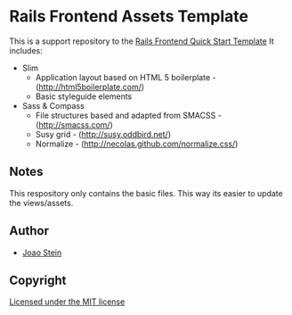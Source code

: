 # Rails Frontend Assets Template

This is a support repository to the [Rails Frontend Quick Start Template](https://github.com/joaostein/rails_frontend_quickstart_template) It includes:

* Slim
  * Application layout based on HTML 5 boilerplate - (http://html5boilerplate.com/)
  * Basic styleguide elements
* Sass & Compass
  * File structures based and adapted from SMACSS - (http://smacss.com/)
  * Susy grid - (http://susy.oddbird.net/)
  * Normalize - (http://necolas.github.com/normalize.css/)

## Notes

This respository only contains the basic files. This way its easier to update the views/assets.

## Author

* [Joao Stein](http://twitter.com/joaostein)

## Copyright

[Licensed under the MIT license](http://www.opensource.org/licenses/mit-license.php)
